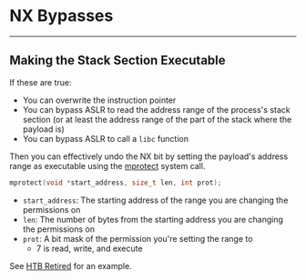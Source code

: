 # NX Bypasses

---

## Making the Stack Section Executable

If these are true:

- You can overwrite the instruction pointer
- You can bypass ASLR to read the address range of the process's stack section (or at least the address range of the part of the stack where the payload is)
- You can bypass ASLR to call a `libc` function

Then you can effectively undo the NX bit by setting the payload's address range as executable using the [mprotect](https://man7.org/linux/man-pages/man2/mprotect.2.html) system call.

```c
mprotect(void *start_address, size_t len, int prot);
```

- `start_address`: The starting address of the range you are changing the permissions on
- `len`: The number of bytes from the starting address you are changing the permissions on
- `prot`: A bit mask of the permission you're setting the range to
	- 7 is read, write, and execute

See [HTB Retired](https://github.com/tgihf/private-writeups/blob/main/htb/boxes/retired/retired.md) for an example.
